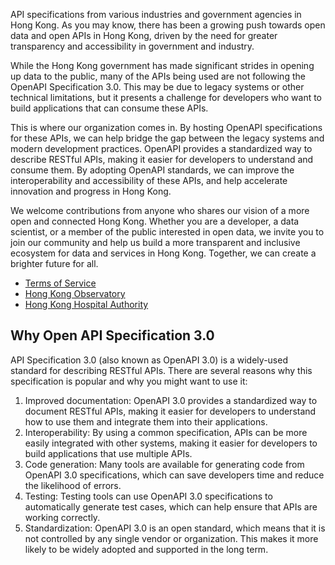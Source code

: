 API specifications from various industries and government agencies in Hong Kong. As you may know, there has been a growing push towards open data and open APIs in Hong Kong, driven by the need for greater transparency and accessibility in government and industry.

While the Hong Kong government has made significant strides in opening up data to the public, many of the APIs being used are not following the OpenAPI Specification 3.0. This may be due to legacy systems or other technical limitations, but it presents a challenge for developers who want to build applications that can consume these APIs.

This is where our organization comes in. By hosting OpenAPI specifications for these APIs, we can help bridge the gap between the legacy systems and modern development practices. OpenAPI provides a standardized way to describe RESTful APIs, making it easier for developers to understand and consume them. By adopting OpenAPI standards, we can improve the interoperability and accessibility of these APIs, and help accelerate innovation and progress in Hong Kong.

We welcome contributions from anyone who shares our vision of a more open and connected Hong Kong. Whether you are a developer, a data scientist, or a member of the public interested in open data, we invite you to join our community and help us build a more transparent and inclusive ecosystem for data and services in Hong Kong. Together, we can create a brighter future for all.
- [Terms of Service](terms_of_service)
- [Hong Kong Observatory](hong_kong_observatory)
- [Hong Kong Hospital Authority](hospital_authority)

## Why Open API Specification 3.0

API Specification 3.0 (also known as OpenAPI 3.0) is a widely-used standard for describing RESTful APIs. There are several reasons why this specification is popular and why you might want to use it:

1. Improved documentation: OpenAPI 3.0 provides a standardized way to document RESTful APIs, making it easier for developers to understand how to use them and integrate them into their applications.
2. Interoperability: By using a common specification, APIs can be more easily integrated with other systems, making it easier for developers to build applications that use multiple APIs.
3. Code generation: Many tools are available for generating code from OpenAPI 3.0 specifications, which can save developers time and reduce the likelihood of errors.
4. Testing: Testing tools can use OpenAPI 3.0 specifications to automatically generate test cases, which can help ensure that APIs are working correctly.
5. Standardization: OpenAPI 3.0 is an open standard, which means that it is not controlled by any single vendor or organization. This makes it more likely to be widely adopted and supported in the long term.
